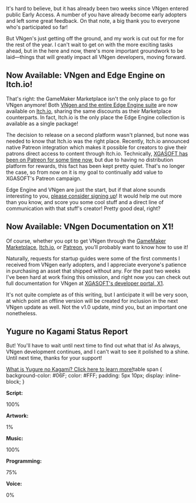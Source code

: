 <!--t Update 22 - Itching for More t-->
<!--tag 2017,archive,dev,thinkboxly,updates tag-->
<!--image /content/images/update-22-itching-for-more/update-banner-1-1024x512.jpg image-->
  
It's hard to believe, but it has already been two weeks since VNgen entered public Early Access. A number of you have already become early adopters and left some great feedback. On that note, a big thank you to everyone who's participated so far!  
  
But VNgen's just getting off the ground, and my work is cut out for me for the rest of the year. I can't wait to get on with the more exciting tasks ahead, but in the here and now, there's more important groundwork to be laid—things that will greatly impact all VNgen developers, moving forward.  
  

## Now Available: VNgen and Edge Engine on Itch.io!

That's right: the GameMaker Marketplace isn't the only place to go for VNgen anymore! Both [VNgen and the entire Edge Engine suite](https://xgasoft.itch.io/) are now available on [Itch.io](https://itch.io/), sharing the same discounts as their Marketplace counterparts. In fact, Itch.io is the only place the Edge Engine collection is available as a single package!  
  
The decision to release on a second platform wasn't planned, but none was needed to know that Itch.io was the right place. Recently, Itch.io announced native Patreon integration which makes it possible for creators to give their patrons direct access to content through Itch.io. Technically, [XGASOFT has been on Patreon for some time now](https://www.patreon.com/xgasoft), but due to having no distribution platform for rewards, this fact has been kept pretty quiet. That's no longer the case, so from now on it is my goal to continually add value to XGASOFT's Patreon campaign.  
  
Edge Engine and VNgen are just the start, but if that alone sounds interesting to you, [please consider signing up](https://www.patreon.com/xgasoft)! It would help me out more than you know, and score you some cool stuff and a direct line of communication with that stuff's creator! Pretty good deal, right?  
  

## Now Available: VNgen Documentation on X1!

Of course, whether you opt to get VNgen through the [GameMaker Marketplace](https://marketplace.yoyogames.com/assets/6083/vngen-visual-novel-engine), [Itch.io](https://xgasoft.itch.io/vngen), or [Patreon](https://www.patreon.com/xgasoft), you'll probably want to know how to use it!  
  
Naturally, requests for startup guides were some of the first comments I received from VNgen early adopters, and I appreciate everyone's patience in purchasing an asset that shipped without any. For the past two weeks I've been hard at work fixing this omission, and right now you can check out full documentation for VNgen at [XGASOFT's developer portal, X1](https://xga.one/assets/vngen/).  
  
It's not quite complete as of this writing, but I anticipate it will be very soon, at which point an offline version will be created for inclusion in the next VNgen update as well. Not the v1.0 update, mind you, but an important one nonetheless.  
  

## Yugure no Kagami Status Report

But! You'll have to wait until next time to find out what that is! As always, VNgen development continues, and I can't wait to see it polished to a shine. Until next time, thanks for your support!  
  
[What is Yugure no Kagami? Click here to learn more!](http://www.ynkgame.com/)table span { background-color: #06F; color: #FFF; padding: 5px 10px; display: inline-block; }  

**Script:**

100%

**Artwork:**

1%

**Music:**

100%

**Programming:**

75%

**Voice:**

0%
